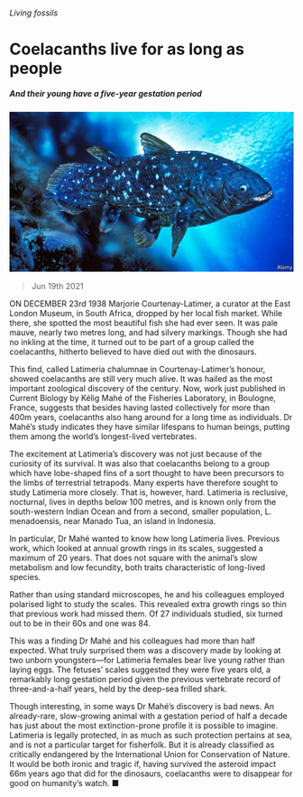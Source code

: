 ###### Living fossils

# Coelacanths live for as long as people 

##### And their young have a five-year gestation period 

![image](images/20210619_STP002_0.jpg) 

> Jun 19th 2021 

ON DECEMBER 23rd 1938 Marjorie Courtenay-Latimer, a curator at the East London Museum, in South Africa, dropped by her local fish market. While there, she spotted the most beautiful fish she had ever seen. It was pale mauve, nearly two metres long, and had silvery markings. Though she had no inkling at the time, it turned out to be part of a group called the coelacanths, hitherto believed to have died out with the dinosaurs.

This find, called Latimeria chalumnae in Courtenay-Latimer’s honour, showed coelacanths are still very much alive. It was hailed as the most important zoological discovery of the century. Now, work just published in Current Biology by Kélig Mahé of the Fisheries Laboratory, in Boulogne, France, suggests that besides having lasted collectively for more than 400m years, coelacanths also hang around for a long time as individuals. Dr Mahé’s study indicates they have similar lifespans to human beings, putting them among the world’s longest-lived vertebrates.


The excitement at Latimeria’s discovery was not just because of the curiosity of its survival. It was also that coelacanths belong to a group which have lobe-shaped fins of a sort thought to have been precursors to the limbs of terrestrial tetrapods. Many experts have therefore sought to study Latimeria more closely. That is, however, hard. Latimeria is reclusive, nocturnal, lives in depths below 100 metres, and is known only from the south-western Indian Ocean and from a second, smaller population, L. menadoensis, near Manado Tua, an island in Indonesia.

In particular, Dr Mahé wanted to know how long Latimeria lives. Previous work, which looked at annual growth rings in its scales, suggested a maximum of 20 years. That does not square with the animal’s slow metabolism and low fecundity, both traits characteristic of long-lived species.

Rather than using standard microscopes, he and his colleagues employed polarised light to study the scales. This revealed extra growth rings so thin that previous work had missed them. Of 27 individuals studied, six turned out to be in their 60s and one was 84.

This was a finding Dr Mahé and his colleagues had more than half expected. What truly surprised them was a discovery made by looking at two unborn youngsters—for Latimeria females bear live young rather than laying eggs. The fetuses’ scales suggested they were five years old, a remarkably long gestation period given the previous vertebrate record of three-and-a-half years, held by the deep-sea frilled shark.

Though interesting, in some ways Dr Mahé’s discovery is bad news. An already-rare, slow-growing animal with a gestation period of half a decade has just about the most extinction-prone profile it is possible to imagine. Latimeria is legally protected, in as much as such protection pertains at sea, and is not a particular target for fisherfolk. But it is already classified as critically endangered by the International Union for Conservation of Nature. It would be both ironic and tragic if, having survived the asteroid impact 66m years ago that did for the dinosaurs, coelacanths were to disappear for good on humanity’s watch. ■

